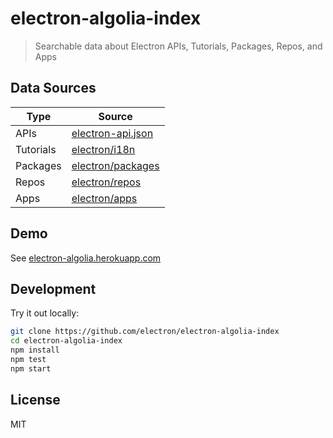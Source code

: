 # electron-algolia-index

> Searchable data about Electron APIs, Tutorials, Packages, Repos, and Apps

## Data Sources

Type | Source
------------ | -----------
APIs | [electron-api.json](https://electronjs.org/blog/api-docs-json-schema)
Tutorials | [electron/i18n](https://github.com/electron/i18n#usage)
Packages | [electron/packages](https://ghub.io/electron-npm-packages)
Repos | [electron/repos](https://github.com/electron/dependent-repos)
Apps | [electron/apps](https://github.com/electron/apps)

## Demo

See [electron-algolia.herokuapp.com](https://electron-algolia.herokuapp.com/)

## Development

Try it out locally:

```sh
git clone https://github.com/electron/electron-algolia-index
cd electron-algolia-index
npm install
npm test
npm start
```

## License

MIT
